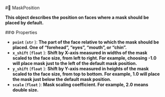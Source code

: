 #🔮 MaskPosition

**This object describes the position on faces where a mask should be placed by default.**

##⚙️ Properties

- **`point`** (**`str`** ): **The part of the face relative to which the mask should be placed. One of “forehead”, “eyes”, “mouth”, or
“chin”.**
- **`x_shift`** (**`float`** ): **Shift by X-axis measured in widths of the mask scaled to the face size, from left to right. For example,
choosing -1.0 will place mask just to the left of the default mask position.**
- **`y_shift`** (**`float`** ): **Shift by Y-axis measured in heights of the mask scaled to the face size, from top to bottom. For
example, 1.0 will place the mask just below the default mask position.**
- **`scale`** (**`float`** ): **Mask scaling coefficient. For example, 2.0 means double size.**
